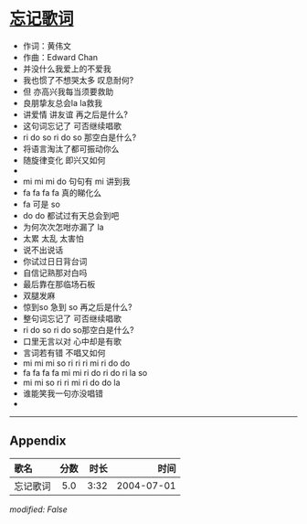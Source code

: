 # [忘记歌词](https://music.163.com/song?id=66439)

* 作词：黄伟文
* 作曲：Edward Chan
* 并没什么我爱上的不爱我
* 我也惯了不想哭太多 叹息耐何?
* 但 亦高兴我每当须要救助
* 良朋挚友总会la la救我
* 讲爱情 讲友谊 再之后是什么?
* 这句词忘记了 可否继续唱歌
* ri do so ri do so 那空白是什么?
* 将语言淘汰了都可振动你么
* 随旋律变化 即兴又如何
* 
* mi mi mi do 句句有 mi 讲到我
* fa fa fa fa 真的睇化么
* fa 可是 so
* do do 都试过有天总会到吧
* 为何次次怎咁亦漏了 la
* 太累 太乱 太害怕
* 说不出说话
* 你试过日日背台词
* 自信记熟那对白吗
* 最后靠在那临场石板
* 双腿发麻
* 惊到so 急到 so 再之后是什么?
* 整句词忘记了 可否继续唱歌
* ri do so ri do so那空白是什么?
* 口里无言以对 心中却是有歌
* 言词若有错 不唱又如何
* mi mi mi so ri ri ri mi ri do do
* fa fa fa fa mi mi ri do ri do ri la so
* mi mi so ri ri mi ri do do la
* 谁能笑我一句亦没唱错
* 


---

## Appendix

|歌名|分数|时长|时间|
|:---|:---:|---:|---:|
|忘记歌词|5.0|3:32|2004-07-01

*modified: False*